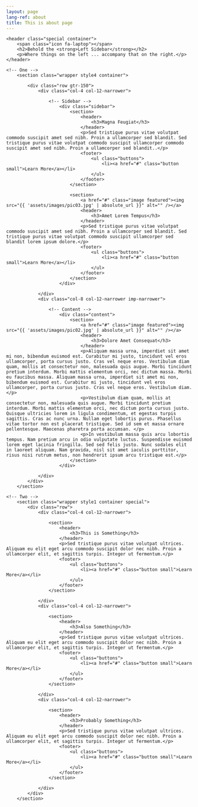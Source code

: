 ```yaml
---
layout: page
lang-ref: about
title: This is about page
---
```


<!-- Main -->
<article id="main">

	<header class="special container">
		<span class="icon fa-laptop"></span>
		<h2>Behold the <strong>Left Sidebar</strong></h2>
		<p>Where things on the left ... accompany that on the right.</p>
	</header>

	<!-- One -->
		<section class="wrapper style4 container">

			<div class="row gtr-150">
				<div class="col-4 col-12-narrower">

					<!-- Sidebar -->
						<div class="sidebar">
							<section>
								<header>
									<h3>Magna Feugiat</h3>
								</header>
								<p>Sed tristique purus vitae volutpat commodo suscipit amet sed nibh. Proin a ullamcorper sed blandit. Sed tristique purus vitae volutpat commodo suscipit ullamcorper commodo suscipit amet sed nibh. Proin a ullamcorper sed blandit..</p>
								<footer>
									<ul class="buttons">
										<li><a href="#" class="button small">Learn More</a></li>
									</ul>
								</footer>
							</section>

							<section>
								<a href="#" class="image featured"><img src="{{ 'assets/images/pic03.jpg' | absolute_url }}" alt="" /></a>
								<header>
									<h3>Amet Lorem Tempus</h3>
								</header>
								<p>Sed tristique purus vitae volutpat commodo suscipit amet sed nibh. Proin a ullamcorper sed blandit. Sed tristique purus vitae volutpat commodo suscipit ullamcorper sed blandit lorem ipsum dolore.</p>
								<footer>
									<ul class="buttons">
										<li><a href="#" class="button small">Learn More</a></li>
									</ul>
								</footer>
							</section>
						</div>

				</div>
				<div class="col-8 col-12-narrower imp-narrower">

					<!-- Content -->
						<div class="content">
							<section>
								<a href="#" class="image featured"><img src="{{ 'assets/images/pic02.jpg' | absolute_url }}" alt="" /></a>
								<header>
									<h3>Dolore Amet Consequat</h3>
								</header>
								<p>Aliquam massa urna, imperdiet sit amet mi non, bibendum euismod est. Curabitur mi justo, tincidunt vel eros ullamcorper, porta cursus justo. Cras vel neque eros. Vestibulum diam quam, mollis at consectetur non, malesuada quis augue. Morbi tincidunt pretium interdum. Morbi mattis elementum orci, nec dictum massa. Morbi eu faucibus massa. Aliquam massa urna, imperdiet sit amet mi non, bibendum euismod est. Curabitur mi justo, tincidunt vel eros ullamcorper, porta cursus justo. Cras vel neque eros. Vestibulum diam.</p>
								<p>Vestibulum diam quam, mollis at consectetur non, malesuada quis augue. Morbi tincidunt pretium interdum. Morbi mattis elementum orci, nec dictum porta cursus justo. Quisque ultricies lorem in ligula condimentum, et egestas turpis sagittis. Cras ac nunc urna. Nullam eget lobortis purus. Phasellus vitae tortor non est placerat tristique. Sed id sem et massa ornare pellentesque. Maecenas pharetra porta accumsan. </p>
								<p>In vestibulum massa quis arcu lobortis tempus. Nam pretium arcu in odio vulputate luctus. Suspendisse euismod lorem eget lacinia fringilla. Sed sed felis justo. Nunc sodales elit in laoreet aliquam. Nam gravida, nisl sit amet iaculis porttitor, risus nisi rutrum metus, non hendrerit ipsum arcu tristique est.</p>
							</section>
						</div>

				</div>
			</div>
		</section>

	<!-- Two -->
		<section class="wrapper style1 container special">
			<div class="row">
				<div class="col-4 col-12-narrower">

					<section>
						<header>
							<h3>This is Something</h3>
						</header>
						<p>Sed tristique purus vitae volutpat ultrices. Aliquam eu elit eget arcu commodo suscipit dolor nec nibh. Proin a ullamcorper elit, et sagittis turpis. Integer ut fermentum.</p>
						<footer>
							<ul class="buttons">
								<li><a href="#" class="button small">Learn More</a></li>
							</ul>
						</footer>
					</section>

				</div>
				<div class="col-4 col-12-narrower">

					<section>
						<header>
							<h3>Also Something</h3>
						</header>
						<p>Sed tristique purus vitae volutpat ultrices. Aliquam eu elit eget arcu commodo suscipit dolor nec nibh. Proin a ullamcorper elit, et sagittis turpis. Integer ut fermentum.</p>
						<footer>
							<ul class="buttons">
								<li><a href="#" class="button small">Learn More</a></li>
							</ul>
						</footer>
					</section>

				</div>
				<div class="col-4 col-12-narrower">

					<section>
						<header>
							<h3>Probably Something</h3>
						</header>
						<p>Sed tristique purus vitae volutpat ultrices. Aliquam eu elit eget arcu commodo suscipit dolor nec nibh. Proin a ullamcorper elit, et sagittis turpis. Integer ut fermentum.</p>
						<footer>
							<ul class="buttons">
								<li><a href="#" class="button small">Learn More</a></li>
							</ul>
						</footer>
					</section>

				</div>
			</div>
		</section>

</article>